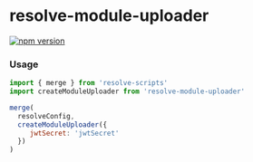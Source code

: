# **resolve-module-uploader**
[![npm version](https://badge.fury.io/js/resolve-module-uploader.svg)](https://badge.fury.io/js/resolve-module-uploader)

### Usage

```js
import { merge } from 'resolve-scripts'
import createModuleUploader from 'resolve-module-uploader'

merge(
  resolveConfig,
  createModuleUploader({
     jwtSecret: 'jwtSecret'
  })
)
```
